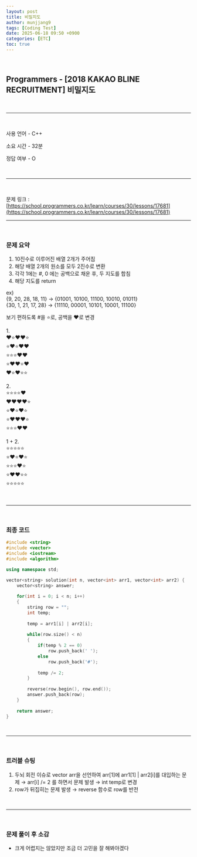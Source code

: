 ```yaml
---
layout: post
title: 비밀지도
author: munjjang9
tags: [Coding Test]
date: 2025-06-18 09:50 +0900
categories: [ETC]
toc: true
---
```


<br>

## Programmers - [2018 KAKAO BLINE RECRUITMENT] 비밀지도

<br>

---

<br>

사용 언어 - C++

소요 시간 - 32분

정답 여부 - O

<br>

---

<br>

문제 링크 : [https://school.programmers.co.kr/learn/courses/30/lessons/17681](https://school.programmers.co.kr/learn/courses/30/lessons/17681)
<br>

---

<br>

### 문제 요약

1. 10진수로 이루어진 배열 2개가 주어짐
2. 해당 배열 2개의 원소를 모두 2진수로 변환
3. 각각 1에는 #, 0 에는 공백으로 채운 후, 두 지도를 합침
4. 해당 지도를 return

ex)<br> 
{9, 20, 28, 18, 11} → {01001, 10100, 11100, 10010, 01011}<br>
{30, 1, 21, 17, 28} → {11110, 00001, 10101, 10001, 11100}

보기 편하도록 #을 ⭐로, 공백을 ❤️로 변경

1.<br>
❤️⭐❤️❤️⭐<br>
⭐❤️⭐❤️❤️<br>
⭐⭐⭐❤️❤️<br>
⭐❤️❤️⭐❤️<br>
❤️⭐❤️⭐⭐

2.<br>
⭐⭐⭐⭐❤️<br>
❤️❤️❤️❤️⭐<br>
⭐❤️⭐❤️⭐<br>
⭐❤️❤️❤️⭐<br>
⭐⭐⭐❤️❤️

1 + 2.<br>
⭐⭐⭐⭐⭐<br>
⭐❤️⭐❤️⭐<br>
⭐⭐⭐❤️⭐<br>
⭐❤️❤️⭐⭐<br>
⭐⭐⭐⭐⭐

<br>

---

<br>

### 최종 코드

```cpp
#include <string>
#include <vector>
#include <iostream>
#include <algorithm>

using namespace std;

vector<string> solution(int n, vector<int> arr1, vector<int> arr2) {
    vector<string> answer;
    
    for(int i = 0; i < n; i++)
    {
        string row = "";
        int temp;
        
        temp = arr1[i] | arr2[i];
        
        while(row.size() < n)
        {
            if(temp % 2 == 0)
                row.push_back(' ');
            else
                row.push_back('#');
            
            temp /= 2;
        }
        
        reverse(row.begin(), row.end());
        answer.push_back(row);
    }
    
    return answer;
}
```

<br>

---

<br>

### 트러블 슈팅
1. 두뇌 회전 이슈로 vector<int> arr을 선언하여 arr[1]에 arr1[1] | arr2[i]를 대입하는 문제 → arr[i] /= 2 를 하면서 문제 발생 → int temp로 변경
2. row가 뒤집히는 문제 발생 → reverse 함수로 row를 반전

<br>

---

<br>

### 문제 풀이 후 소감
- 크게 어렵지는 않았지만 조금 더 고민을 잘 해봐야겠다